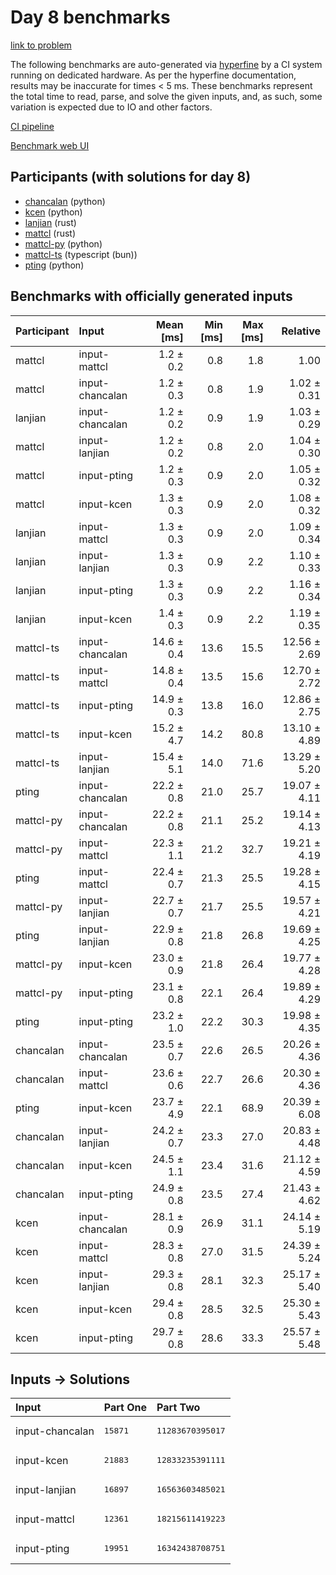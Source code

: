 # Day 8 benchmarks

[link to problem](https://adventofcode.com/2023/day/8)

The following benchmarks are auto-generated via
[hyperfine](https://github.com/sharkdp/hyperfine) by a CI system running on
dedicated hardware. As per the hyperfine documentation, results may be
inaccurate for times < 5 ms. These benchmarks represent the total time to read,
parse, and solve the given inputs, and, as such, some variation is expected due
to IO and other factors.

[CI pipeline](http://ci.papercode.net:8080/teams/main/pipelines/aoc2023)

[Benchmark web UI](https://aoc.ancalagon.black)


## Participants (with solutions for day 8)

- [chancalan](https://github.com/chancalan/aoc2023) (python)
- [kcen](https://github.com/kcen/aoc2023) (python)
- [lanjian](https://github.com/lanjian/aoc-2023) (rust)
- [mattcl](https://github.com/mattcl/aoc2023) (rust)
- [mattcl-py](https://github.com/mattcl/aoc2023-py) (python)
- [mattcl-ts](https://github.com/mattcl/aoc2023-js) (typescript (bun))
- [pting](https://github.com/pting/aoc2023) (python)


## Benchmarks with officially generated inputs

| Participant | Input | Mean [ms] | Min [ms] | Max [ms] | Relative |
|:---|:---|---:|---:|---:|---:|
| mattcl | input-mattcl | 1.2 ± 0.2 | 0.8 | 1.8 | 1.00 |
| mattcl | input-chancalan | 1.2 ± 0.3 | 0.8 | 1.9 | 1.02 ± 0.31 |
| lanjian | input-chancalan | 1.2 ± 0.2 | 0.9 | 1.9 | 1.03 ± 0.29 |
| mattcl | input-lanjian | 1.2 ± 0.2 | 0.8 | 2.0 | 1.04 ± 0.30 |
| mattcl | input-pting | 1.2 ± 0.3 | 0.9 | 2.0 | 1.05 ± 0.32 |
| mattcl | input-kcen | 1.3 ± 0.3 | 0.9 | 2.0 | 1.08 ± 0.32 |
| lanjian | input-mattcl | 1.3 ± 0.3 | 0.9 | 2.0 | 1.09 ± 0.34 |
| lanjian | input-lanjian | 1.3 ± 0.3 | 0.9 | 2.2 | 1.10 ± 0.33 |
| lanjian | input-pting | 1.3 ± 0.3 | 0.9 | 2.2 | 1.16 ± 0.34 |
| lanjian | input-kcen | 1.4 ± 0.3 | 0.9 | 2.2 | 1.19 ± 0.35 |
| mattcl-ts | input-chancalan | 14.6 ± 0.4 | 13.6 | 15.5 | 12.56 ± 2.69 |
| mattcl-ts | input-mattcl | 14.8 ± 0.4 | 13.5 | 15.6 | 12.70 ± 2.72 |
| mattcl-ts | input-pting | 14.9 ± 0.3 | 13.8 | 16.0 | 12.86 ± 2.75 |
| mattcl-ts | input-kcen | 15.2 ± 4.7 | 14.2 | 80.8 | 13.10 ± 4.89 |
| mattcl-ts | input-lanjian | 15.4 ± 5.1 | 14.0 | 71.6 | 13.29 ± 5.20 |
| pting | input-chancalan | 22.2 ± 0.8 | 21.0 | 25.7 | 19.07 ± 4.11 |
| mattcl-py | input-chancalan | 22.2 ± 0.8 | 21.1 | 25.2 | 19.14 ± 4.13 |
| mattcl-py | input-mattcl | 22.3 ± 1.1 | 21.2 | 32.7 | 19.21 ± 4.19 |
| pting | input-mattcl | 22.4 ± 0.7 | 21.3 | 25.5 | 19.28 ± 4.15 |
| mattcl-py | input-lanjian | 22.7 ± 0.7 | 21.7 | 25.5 | 19.57 ± 4.21 |
| pting | input-lanjian | 22.9 ± 0.8 | 21.8 | 26.8 | 19.69 ± 4.25 |
| mattcl-py | input-kcen | 23.0 ± 0.9 | 21.8 | 26.4 | 19.77 ± 4.28 |
| mattcl-py | input-pting | 23.1 ± 0.8 | 22.1 | 26.4 | 19.89 ± 4.29 |
| pting | input-pting | 23.2 ± 1.0 | 22.2 | 30.3 | 19.98 ± 4.35 |
| chancalan | input-chancalan | 23.5 ± 0.7 | 22.6 | 26.5 | 20.26 ± 4.36 |
| chancalan | input-mattcl | 23.6 ± 0.6 | 22.7 | 26.6 | 20.30 ± 4.36 |
| pting | input-kcen | 23.7 ± 4.9 | 22.1 | 68.9 | 20.39 ± 6.08 |
| chancalan | input-lanjian | 24.2 ± 0.7 | 23.3 | 27.0 | 20.83 ± 4.48 |
| chancalan | input-kcen | 24.5 ± 1.1 | 23.4 | 31.6 | 21.12 ± 4.59 |
| chancalan | input-pting | 24.9 ± 0.8 | 23.5 | 27.4 | 21.43 ± 4.62 |
| kcen | input-chancalan | 28.1 ± 0.9 | 26.9 | 31.1 | 24.14 ± 5.19 |
| kcen | input-mattcl | 28.3 ± 0.8 | 27.0 | 31.5 | 24.39 ± 5.24 |
| kcen | input-lanjian | 29.3 ± 0.8 | 28.1 | 32.3 | 25.17 ± 5.40 |
| kcen | input-kcen | 29.4 ± 0.8 | 28.5 | 32.5 | 25.30 ± 5.43 |
| kcen | input-pting | 29.7 ± 0.8 | 28.6 | 33.3 | 25.57 ± 5.48 |


## Inputs -> Solutions

| Input | Part One | Part Two |
|:---|:---|:---|
|input-chancalan|<pre>15871</pre>|<pre>11283670395017</pre>|
|input-kcen|<pre>21883</pre>|<pre>12833235391111</pre>|
|input-lanjian|<pre>16897</pre>|<pre>16563603485021</pre>|
|input-mattcl|<pre>12361</pre>|<pre>18215611419223</pre>|
|input-pting|<pre>19951</pre>|<pre>16342438708751</pre>|